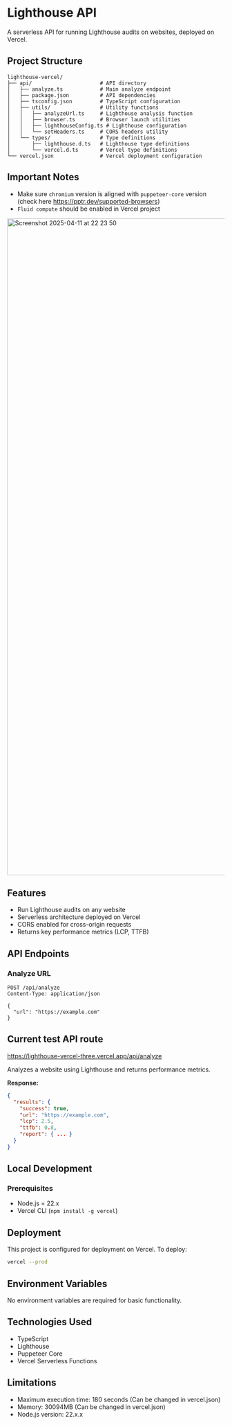 # Lighthouse API

A serverless API for running Lighthouse audits on websites, deployed on Vercel.

## Project Structure

```
lighthouse-vercel/
├── api/                      # API directory
│   ├── analyze.ts            # Main analyze endpoint
│   ├── package.json          # API dependencies
│   ├── tsconfig.json         # TypeScript configuration
│   ├── utils/                # Utility functions
│   │   ├── analyzeUrl.ts     # Lighthouse analysis function
│   │   ├── browser.ts        # Browser launch utilities
│   │   ├── lighthouseConfig.ts # Lighthouse configuration
│   │   └── setHeaders.ts     # CORS headers utility
│   └── types/                # Type definitions
│       ├── lighthouse.d.ts   # Lighthouse type definitions
│       └── vercel.d.ts       # Vercel type definitions
└── vercel.json               # Vercel deployment configuration
```
## Important Notes
- Make sure `chromium` version is aligned with `puppeteer-core` version (check here https://pptr.dev/supported-browsers)
- `Fluid compute` should be enabled in Vercel project
<img width="1516" alt="Screenshot 2025-04-11 at 22 23 50" src="https://github.com/user-attachments/assets/b8745509-d59c-46bc-97ea-51272fd05669" />  

## Features

- Run Lighthouse audits on any website
- Serverless architecture deployed on Vercel
- CORS enabled for cross-origin requests
- Returns key performance metrics (LCP, TTFB)

## API Endpoints

### Analyze URL

```
POST /api/analyze
Content-Type: application/json

{
  "url": "https://example.com"
}
```

## Current test API route

https://lighthouse-vercel-three.vercel.app/api/analyze

Analyzes a website using Lighthouse and returns performance metrics.

**Response:**
```json
{
  "results": {
    "success": true,
    "url": "https://example.com",
    "lcp": 2.5,
    "ttfb": 0.8,
    "report": { ... }
  }
}
```

## Local Development

### Prerequisites

- Node.js = 22.x
- Vercel CLI (`npm install -g vercel`)

## Deployment

This project is configured for deployment on Vercel. To deploy:

```bash
vercel --prod
```


## Environment Variables

No environment variables are required for basic functionality.

## Technologies Used

- TypeScript
- Lighthouse
- Puppeteer Core
- Vercel Serverless Functions

## Limitations

- Maximum execution time: 180 seconds (Can be changed in vercel.json)
- Memory: 30094MB (Can be changed in vercel.json)
- Node.js version: 22.x.x
